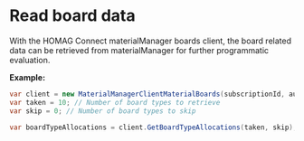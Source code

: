# Read board data

With the HOMAG Connect materialManager boards client, the board related data can be retrieved from materialManager for further programmatic evaluation.

<strong>Example:</strong>

```csharp
var client = new MaterialManagerClientMaterialBoards(subscriptionId, authorizationKey);
var taken = 10; // Number of board types to retrieve
var skip = 0; // Number of board types to skip

var boardTypeAllocations = client.GetBoardTypeAllocations(taken, skip);
```


